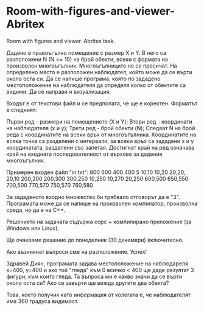 # Room-with-figures-and-viewer-Abritex
Room with figures and viewer. Abrites task.

Дадено е правоъгълно помещение с размер X и Y.
В него са разположени N (N <= 10) на брой обекти, всеки с формата на произволен многоъгълник. Многоъгълниците не се пресичат. На определено място е разположен наблюдател, който може да се върти около оста си. Да се напише програма, която по зададено местоположение на наблюдателя да определя колко от обектите са видими. Да се направи и визуализация.

Входът е от текстови файл и се предполага, че ще е коректен. Форматът е следният:

Първи ред - размери на помещението (X и Y);
Втори ред - координати на наблюдателя (x и y);
Трети ред - брой обекти (N);
Следват N на брой реда с координатите на всеки връх от многоъгълника. Координатите на всяка точка са разделени с интервали, за всеки връх са зададени х и y координатата, разделени със запетая. Достигнат край на ред означава край на входната последователност от върхове за дадения многоъгълник.

Примерен входен файл "in.txt":
800 600
400 400
5
10,10 10,20 20,20, 20,10
200,200 200,300 300,250
10,250 10,270 20,250
600,500 650,550 700,500
770,570 750,570 760,580

За зададеното входно множество би трябвало отговорът да е "3". Програмата може да се напише на произволен компилатор, произволна среда, но да е на C++.

Решението на задачата съдържа сорс + компилирано приложение (за Windows или Linux).

Ще очакваме решение до понеделник (30 декември) включително.

Ако възникнат въпроси сме на разположение.
Успех!


Здравей Диян, програмата задава местоположение на наблюдареля х=400, у=400 и ако той "гледа" към 0 всичко < 400 ще даде резултат 3 фигури, към които гледа. Та въпроса ми е какво значи да се върти около оста си? Ако се завърти ще вижда другите два обекта?

Това, което получих като информация от колегата е, че наблюдателят има 360 градуса видимост.
